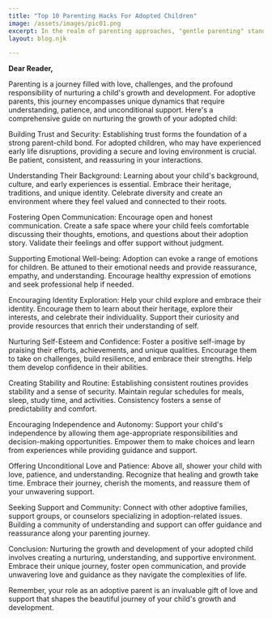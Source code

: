 ```yaml
---
title: "Top 10 Parenting Hacks For Adopted Children"
image: /assets/images/pic01.png
excerpt: In the realm of parenting approaches, "gentle parenting" stands as a philosophy centered on fostering a nurturing, respectful, and empathetic relationship between parents and children. 
layout: blog.njk

---
```


**Dear Reader,**

Parenting is a journey filled with love, challenges, and the profound responsibility of nurturing a child's growth and development. For adoptive parents, this journey encompasses unique dynamics that require understanding, patience, and unconditional support. Here's a comprehensive guide on nurturing the growth of your adopted child:

Building Trust and Security: Establishing trust forms the foundation of a strong parent-child bond. For adopted children, who may have experienced early life disruptions, providing a secure and loving environment is crucial. Be patient, consistent, and reassuring in your interactions.

Understanding Their Background: Learning about your child's background, culture, and early experiences is essential. Embrace their heritage, traditions, and unique identity. Celebrate diversity and create an environment where they feel valued and connected to their roots.

Fostering Open Communication: Encourage open and honest communication. Create a safe space where your child feels comfortable discussing their thoughts, emotions, and questions about their adoption story. Validate their feelings and offer support without judgment.

Supporting Emotional Well-being: Adoption can evoke a range of emotions for children. Be attuned to their emotional needs and provide reassurance, empathy, and understanding. Encourage healthy expression of emotions and seek professional help if needed.

Encouraging Identity Exploration: Help your child explore and embrace their identity. Encourage them to learn about their heritage, explore their interests, and celebrate their individuality. Support their curiosity and provide resources that enrich their understanding of self.

Nurturing Self-Esteem and Confidence: Foster a positive self-image by praising their efforts, achievements, and unique qualities. Encourage them to take on challenges, build resilience, and embrace their strengths. Help them develop confidence in their abilities.

Creating Stability and Routine: Establishing consistent routines provides stability and a sense of security. Maintain regular schedules for meals, sleep, study time, and activities. Consistency fosters a sense of predictability and comfort.

Encouraging Independence and Autonomy: Support your child's independence by allowing them age-appropriate responsibilities and decision-making opportunities. Empower them to make choices and learn from experiences while providing guidance and support.

Offering Unconditional Love and Patience: Above all, shower your child with love, patience, and understanding. Recognize that healing and growth take time. Embrace their journey, cherish the moments, and reassure them of your unwavering support.

Seeking Support and Community: Connect with other adoptive families, support groups, or counselors specializing in adoption-related issues. Building a community of understanding and support can offer guidance and reassurance along your parenting journey.

Conclusion:
Nurturing the growth and development of your adopted child involves creating a nurturing, understanding, and supportive environment. Embrace their unique journey, foster open communication, and provide unwavering love and guidance as they navigate the complexities of life.

Remember, your role as an adoptive parent is an invaluable gift of love and support that shapes the beautiful journey of your child's growth and development.

